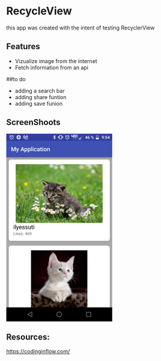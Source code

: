 # RecycleView

this  app was  created  with the intent  of  testing RecyclerView

## Features
+ Vizualize image from the internet
+ Fetch information from an api

##to do
+ adding a search bar
+ adding share funtion
+ adding save funion


## ScreenShoots

<img src="https://github.com/Rising809/RecycleView/blob/master/screenshots/screen1.jpeg" align="center" height="500px" width="282px"/>

## Resources:
https://codinginflow.com/
